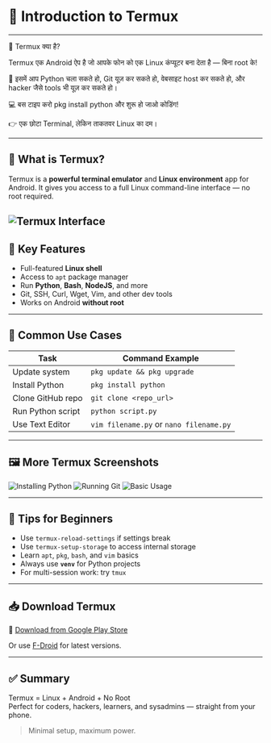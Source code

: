 # 📱 Introduction to Termux
---

📱 Termux क्या है?

Termux एक Android ऐप है जो आपके फोन को एक Linux कंप्यूटर बना देता है — बिना root के!

🧠 इसमें आप Python चला सकते हो, Git यूज़ कर सकते हो, वेबसाइट host कर सकते हो, और hacker जैसे tools भी यूज़ कर सकते हो।

💻 बस टाइप करो pkg install python और शुरू हो जाओ कोडिंग!

👉 एक छोटा Terminal, लेकिन ताकतवर Linux का दम।


---


## 📸 What is Termux?

Termux is a **powerful terminal emulator** and **Linux environment** app for Android. It gives you access to a full Linux command-line interface — no root required.

![Termux Interface](https://envs.sh/s/cjrjh3PtaNj-6XPTNiPx5g/ftz.jpg)
---

## 🌟 Key Features

- Full-featured **Linux shell**
- Access to `apt` package manager
- Run **Python**, **Bash**, **NodeJS**, and more
- Git, SSH, Curl, Wget, Vim, and other dev tools
- Works on Android **without root**

---

## 🔧 Common Use Cases

| Task                    | Command Example                     |
|-------------------------|--------------------------------------|
| Update system           | `pkg update && pkg upgrade`         |
| Install Python          | `pkg install python`                |
| Clone GitHub repo       | `git clone <repo_url>`              |
| Run Python script       | `python script.py`                  |
| Use Text Editor         | `vim filename.py` or `nano filename.py` |

---

## 🖼️ More Termux Screenshots

![Installing Python](https://i.stack.imgur.com/tQptk.png)
![Running Git](https://i.stack.imgur.com/zNpUJ.png)
![Basic Usage](https://i.stack.imgur.com/W9nW1.png)

---

## 🧠 Tips for Beginners

- Use `termux-reload-settings` if settings break
- Use `termux-setup-storage` to access internal storage
- Learn `apt`, `pkg`, `bash`, and `vim` basics
- Always use **`venv`** for Python projects
- For multi-session work: try `tmux`

---

## 📥 Download Termux

📲 [Download from Google Play Store](https://play.google.com/store/apps/details?id=com.termux)

Or use [F-Droid](https://f-droid.org/packages/com.termux/) for latest versions.

---

## ✅ Summary

Termux = Linux + Android + No Root  
Perfect for coders, hackers, learners, and sysadmins — straight from your phone.

> Minimal setup, maximum power.

